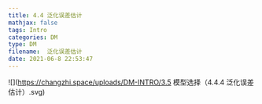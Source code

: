 ```yaml
---
title: 4.4 泛化误差估计
mathjax: false
tags: Intro
categories: DM
type: DM
filename:  泛化误差估计
date: 2021-06-8 22:53:47
---
```


<!--more -->



![](https://changzhi.space/uploads/DM-INTRO/3.5 模型选择（4.4.4 泛化误差估计）.svg)

